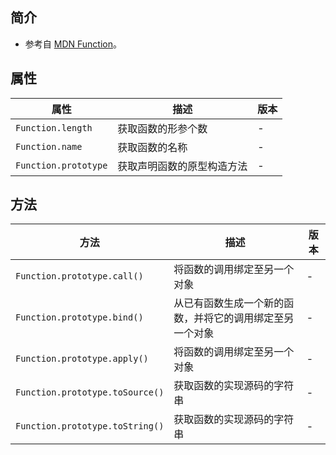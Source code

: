 ## 简介

+ 参考自 [MDN Function](https://developer.mozilla.org/zh-CN/docs/Web/JavaScript/Reference/Global_Objects/Function)。




## 属性

|属性|描述|版本|
|-|-|-|
|`Function.length`|获取函数的形参个数|-|
|`Function.name`|获取函数的名称|-|
|`Function.prototype`|获取声明函数的原型构造方法|-|




## 方法

|方法|描述|版本|
|-|-|-|
|`Function.prototype.call()`|将函数的调用绑定至另一个对象|-|
|`Function.prototype.bind()`|从已有函数生成一个新的函数，并将它的调用绑定至另一个对象|-|
|`Function.prototype.apply()`|将函数的调用绑定至另一个对象|-|
|`Function.prototype.toSource()`|获取函数的实现源码的字符串|-|
|`Function.prototype.toString()`|获取函数的实现源码的字符串|-|
